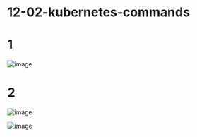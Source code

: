 # 12-02-kubernetes-commands

# 1
![image](https://user-images.githubusercontent.com/83664359/159133889-3b49d47c-d800-4c7d-83ed-6f83ff550458.png)

# 2 

![image](https://user-images.githubusercontent.com/83664359/159135343-e6f3cc86-6366-4698-a07a-71be825bc314.png)

![image](https://user-images.githubusercontent.com/83664359/159136009-faa5dc93-02f8-4e02-9dd5-61d8f3076b9a.png)

